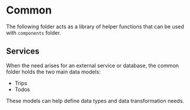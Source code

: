 # Common

The following folder acts as a library of helper functions that can be used with `components` folder.

## Services

When the need arises for an external service or database, the common folder holds the two main data models:

- Trips
- Todos

These models can help define data types and data transformation needs.
